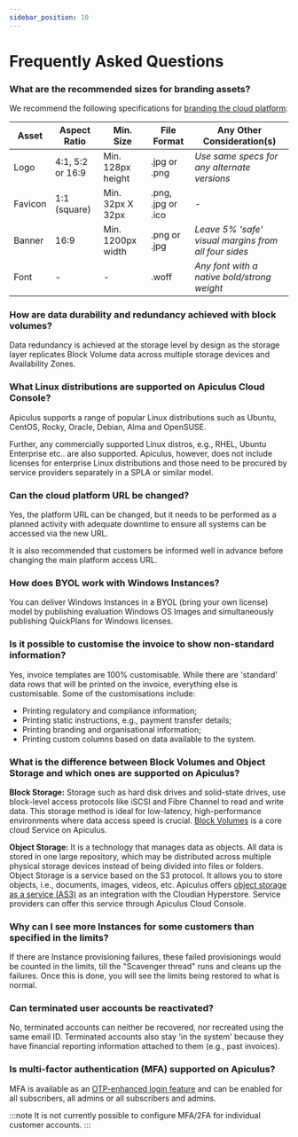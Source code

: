 ```yaml
---
sidebar_position: 10
---
```

# Frequently Asked Questions

### What are the recommended sizes for branding assets?
We recommend the following specifications for [branding the cloud platform](/docs/GettingStarted/BrandingandContent/CustomisingBrandandGraphicAssets):

|Asset|Aspect Ratio|Min. Size|File Format|Any Other Consideration(s)|
|---|---|---|---|---|
|Logo|4:1, 5:2 or 16:9|Min. 128px height|.jpg or .png|_Use same specs for any alternate versions_|
|Favicon|1:1 (square)|Min. 32px X 32px|.png, .jpg or .ico|-|
|Banner|16:9|Min. 1200px width|.png or .jpg|_Leave 5% 'safe' visual margins from all four sides_|
|Font|-|-|.woff|_Any font with a native bold/strong weight_|

### How are data durability and redundancy achieved with block volumes?
Data redundancy is achieved at the storage level by design as the storage layer replicates Block Volume data across multiple storage devices and Availability Zones.

### What Linux distributions are supported on Apiculus Cloud Console?
Apiculus supports a range of popular Linux distributions such as Ubuntu, CentOS, Rocky, Oracle, Debian, Alma and OpenSUSE.

Further, any commercially supported Linux distros, e.g., RHEL, Ubuntu Enterprise etc.. are also supported. Apiculus, however, does not include licenses for enterprise Linux distributions and those need to be procured by service providers separately in a SPLA or similar model.

### Can the cloud platform URL be changed?
Yes, the platform URL can be changed, but it needs to be performed as a planned activity with adequate downtime to ensure all systems can be accessed via the new URL.

It is also recommended that customers be informed well in advance before changing the main platform access URL.

### How does BYOL work with Windows Instances?
You can deliver Windows Instances in a BYOL (bring your own license) model by publishing evaluation Windows OS Images and simultaneously publishing QuickPlans for Windows licenses.

### Is it possible to customise the invoice to show non-standard information?
Yes, invoice templates are 100% customisable. While there are 'standard' data rows that will be printed on the invoice, everything else is customisable. Some of the customisations include:

- Printing regulatory and compliance information;
- Printing static instructions, e.g., payment transfer details;
- Printing branding and organisational information;
- Printing custom columns based on data available to the system.

### What is the difference between Block Volumes and Object Storage and which ones are supported on Apiculus?
**Block Storage:** Storage such as hard disk drives and solid-state drives, use block-level access protocols like iSCSI and Fibre Channel to read and write data. This storage method is ideal for low-latency, high-performance environments where data access speed is crucial. [Block Volumes](/docs/Subscribers/Storage/BlockVolumes/AboutBlockVolumes) is a core cloud Service on Apiculus.  
  
**Object Storage:** It is a technology that manages data as objects. All data is stored in one large repository, which may be distributed across multiple physical storage devices instead of being divided into files or folders. Object Storage is a service based on the S3 protocol. It allows you to store objects, i.e., documents, images, videos, etc. Apiculus offers [object storage as a service (AS3)](/docs/ServicesandSystemRequirements/ApiculusObjectStorage/AboutApiculusObjectStorage) as an integration with the Cloudian Hyperstore. Service providers can offer this service through Apiculus Cloud Console.

### Why can I see more Instances for some customers than specified in the limits?
If there are Instance provisioning failures, these failed provisionings would be counted in the limits, till the "Scavenger thread" runs and cleans up the failures. Once this is done, you will see the limits being restored to what is normal.

### Can terminated user accounts be reactivated?
No, terminated accounts can neither be recovered, nor recreated using the same email ID. Terminated accounts also stay 'in the system' because they have financial reporting information attached to them (e.g., past invoices).

### Is multi-factor authentication (MFA) supported on Apiculus?
MFA is available as an [OTP-enhanced login feature](/docs/GettingStarted/LoginConfigurations/LoginSecurityand2FA) and can be enabled for all subscribers, all admins or all subscribers and admins.

:::note
It is not currently possible to configure MFA/2FA for individual customer accounts.
:::